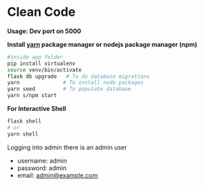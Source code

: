 # Clean Code

**Usage: Dev port on 5000**

**Install [yarn](https://yarnpkg.com/lang/en/docs/install/#debian-stable) package manager or nodejs package manager (npm)**

```bash
#inside app folder
pip install virtualenv
source venv/bin/activate
flask db upgrade   # To do database migrations
yarn              # To install node packages
yarn seed         # To populate database
yarn s/npm start
```

**For Interactive Shell**
```bash
flask shell
# or
yarn shell
```

Logging into admin there is an admin user
* username: admin
* password: admin
* email: admin@example.com
